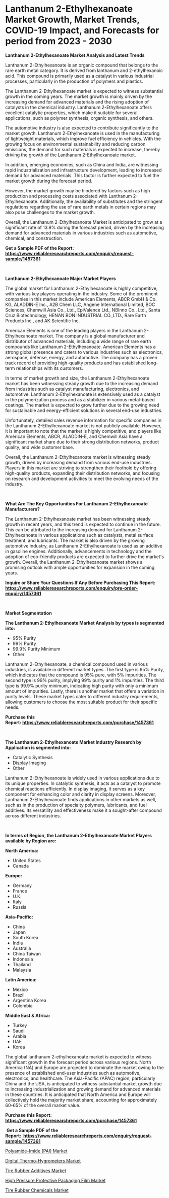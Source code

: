 <p><h1>Lanthanum 2-Ethylhexanoate Market Growth, Market Trends, COVID-19 Impact, and Forecasts for period from 2023 - 2030</h1></p><p><strong>Lanthanum 2-Ethylhexanoate Market Analysis and Latest Trends</strong></p>
<p><p>Lanthanum 2-Ethylhexanoate is an organic compound that belongs to the rare earth metal category. It is derived from lanthanum and 2-ethylhexanoic acid. This compound is primarily used as a catalyst in various industrial processes, particularly in the production of polymers and plastics.</p><p>The Lanthanum 2-Ethylhexanoate market is expected to witness substantial growth in the coming years. The market growth is mainly driven by the increasing demand for advanced materials and the rising adoption of catalysts in the chemical industry. Lanthanum 2-Ethylhexanoate offers excellent catalytic properties, which make it suitable for several applications, such as polymer synthesis, organic synthesis, and others.</p><p>The automotive industry is also expected to contribute significantly to the market growth. Lanthanum 2-Ethylhexanoate is used in the manufacturing of lightweight materials, which improve fuel efficiency in vehicles. With the growing focus on environmental sustainability and reducing carbon emissions, the demand for such materials is expected to increase, thereby driving the growth of the Lanthanum 2-Ethylhexanoate market.</p><p>In addition, emerging economies, such as China and India, are witnessing rapid industrialization and infrastructure development, leading to increased demand for advanced materials. This factor is further expected to fuel the market growth during the forecast period.</p><p>However, the market growth may be hindered by factors such as high production and processing costs associated with Lanthanum 2-Ethylhexanoate. Additionally, the availability of substitutes and the stringent regulations regarding the use of rare earth metals in certain regions may also pose challenges to the market growth.</p><p>Overall, the Lanthanum 2-Ethylhexanoate Market is anticipated to grow at a significant rate of 13.9% during the forecast period, driven by the increasing demand for advanced materials in various industries such as automotive, chemical, and construction.</p></p>
<p><strong>Get a Sample PDF of the Report:&nbsp; <a href="https://www.reliableresearchreports.com/enquiry/request-sample/1457361">https://www.reliableresearchreports.com/enquiry/request-sample/1457361</a></strong></p>
<p>&nbsp;</p>
<p><strong>Lanthanum 2-Ethylhexanoate Major Market Players</strong></p>
<p><p>The global market for Lanthanum 2-Ethylhexanoate is highly competitive, with various key players operating in the industry. Some of the prominent companies in this market include American Elements, ABCR GmbH & Co. KG, ALADDIN-E Inc., A2B Chem LLC, Angene International Limited, BOC Sciences, Chemwill Asia Co., Ltd., EpiValence Ltd., NBInno Co., Ltd., Santa Cruz Biotechnology, HENAN BON INDUSTRIAL CO.,LTD., Rare Earth Products Inc., and AK Scientific Inc.</p><p>American Elements is one of the leading players in the Lanthanum 2-Ethylhexanoate market. The company is a global manufacturer and distributor of advanced materials, including a wide range of rare earth compounds like Lanthanum 2-Ethylhexanoate. American Elements has a strong global presence and caters to various industries such as electronics, aerospace, defense, energy, and automotive. The company has a proven track record of providing high-quality products and has established long-term relationships with its customers.</p><p>In terms of market growth and size, the Lanthanum 2-Ethylhexanoate market has been witnessing steady growth due to the increasing demand from industries such as catalyst manufacturing, electronics, and automotive. Lanthanum 2-Ethylhexanoate is extensively used as a catalyst in the polymerization process and as a stabilizer in various metal-based coatings. The market is expected to grow further due to the growing need for sustainable and energy-efficient solutions in several end-use industries.</p><p>Unfortunately, detailed sales revenue information for specific companies in the Lanthanum 2-Ethylhexanoate market is not publicly available. However, it is important to note that the market is highly competitive, and players like American Elements, ABCR, ALADDIN-E, and Chemwill Asia have a significant market share due to their strong distribution networks, product quality, and wide customer base.</p><p>Overall, the Lanthanum 2-Ethylhexanoate market is witnessing steady growth, driven by increasing demand from various end-use industries. Players in this market are striving to strengthen their foothold by offering high-quality products, expanding their distribution networks, and focusing on research and development activities to meet the evolving needs of the industry.</p></p>
<p>&nbsp;</p>
<p><strong>What Are The Key Opportunities For Lanthanum 2-Ethylhexanoate Manufacturers?</strong></p>
<p><p>The Lanthanum 2-Ethylhexanoate market has been witnessing steady growth in recent years, and this trend is expected to continue in the future. This can be attributed to the increasing demand for Lanthanum 2-Ethylhexanoate in various applications such as catalysts, metal surface treatment, and lubricants. The market is also driven by the growing automotive industry, as Lanthanum 2-Ethylhexanoate is used as an additive in gasoline engines. Additionally, advancements in technology and the adoption of eco-friendly products are expected to further drive the market's growth. Overall, the Lanthanum 2-Ethylhexanoate market shows a promising outlook with ample opportunities for expansion in the coming years.</p></p>
<p><strong>Inquire or Share Your Questions If Any Before Purchasing This Report: <a href="https://www.reliableresearchreports.com/enquiry/pre-order-enquiry/1457361">https://www.reliableresearchreports.com/enquiry/pre-order-enquiry/1457361</a></strong></p>
<p>&nbsp;</p>
<p><strong>Market Segmentation</strong></p>
<p><strong>The Lanthanum 2-Ethylhexanoate Market Analysis by types is segmented into:</strong></p>
<p><ul><li>95% Purity</li><li>99% Purity</li><li>99.9% Purity Minimum</li><li>Other</li></ul></p>
<p><p>Lanthanum 2-Ethylhexanoate, a chemical compound used in various industries, is available in different market types. The first type is 95% Purity, which indicates that the compound is 95% pure, with 5% impurities. The second type is 99% purity, implying 99% purity and 1% impurities. The third type is 99.9% purity minimum, indicating high purity with only a minimum amount of impurities. Lastly, there is another market that offers a variation in purity levels. These market types cater to different industry requirements, allowing customers to choose the most suitable product for their specific needs.</p></p>
<p><strong>Purchase this Report:&nbsp;<a href="https://www.reliableresearchreports.com/purchase/1457361">https://www.reliableresearchreports.com/purchase/1457361</a></strong></p>
<p>&nbsp;</p>
<p><strong>The Lanthanum 2-Ethylhexanoate Market Industry Research by Application is segmented into:</strong></p>
<p><ul><li>Catalytic Synthesis</li><li>Display Imaging</li><li>Other</li></ul></p>
<p><p>Lanthanum 2-Ethylhexanoate is widely used in various applications due to its unique properties. In catalytic synthesis, it acts as a catalyst to promote chemical reactions efficiently. In display imaging, it serves as a key component for enhancing color and clarity in display screens. Moreover, Lanthanum 2-Ethylhexanoate finds applications in other markets as well, such as in the production of specialty polymers, lubricants, and fuel additives. Its versatility and effectiveness make it a sought-after compound across different industries.</p></p>
<p>&nbsp;</p>
<p><strong>In terms of Region, the Lanthanum 2-Ethylhexanoate Market Players available by Region are:</strong></p>
<p>
    <p> <strong> North America: </strong>
        <ul>
            <li>United States</li>
            <li>Canada</li>
        </ul>
        </p> 
    <p> <strong> Europe: </strong>
        <ul>
            <li>Germany</li>
            <li>France</li>
            <li>U.K.</li>
            <li>Italy</li>
            <li>Russia</li>
        </ul>
        </p> 
    <p> <strong> Asia-Pacific: </strong>
        <ul>
            <li>China</li>
            <li>Japan</li>
            <li>South Korea</li>
            <li>India</li>
            <li>Australia</li>
            <li>China Taiwan</li>
            <li>Indonesia</li>
            <li>Thailand</li>
            <li>Malaysia</li>
        </ul>
        </p> 
    <p> <strong> Latin America: </strong>
        <ul>
            <li>Mexico</li>
            <li>Brazil</li>
            <li>Argentina Korea</li>
            <li>Colombia</li>
        </ul>
        </p> 
    <p> <strong> Middle East & Africa: </strong>
        <ul>
            <li>Turkey</li>
            <li>Saudi</li>
            <li>Arabia</li>
            <li>UAE</li>
            <li>Korea</li>
        </ul>
    </p>
    </p>
<p><p>The global lanthanum 2-ethylhexanoate market is expected to witness significant growth in the forecast period across various regions. North America (NA) and Europe are projected to dominate the market owing to the presence of established end-user industries such as automotive, electronics, and healthcare. The Asia-Pacific (APAC) region, particularly China and the USA, is anticipated to witness substantial market growth due to increasing industrialization and growing demand for advanced materials in these countries. It is anticipated that North America and Europe will collectively hold the majority market share, accounting for approximately 60-65% of the overall market value.</p></p>
<p><strong>Purchase this Report: <a href="https://www.reliableresearchreports.com/purchase/1457361">https://www.reliableresearchreports.com/purchase/1457361</a></strong></p>
<p>&nbsp;<strong>Get a Sample PDF of the Report:&nbsp;&nbsp;<a href="https://www.reliableresearchreports.com/enquiry/request-sample/1457361">https://www.reliableresearchreports.com/enquiry/request-sample/1457361</a></strong></p>
<p><strong></strong></p>
<p><p><a href="https://medium.com/@cullenblick/analyzing-polyamide-imide-pai-market-global-industry-perspective-and-forecast-2023-to-2030-8828e6106807">Polyamide-Imide (PAI) Market</a></p><p><a href="https://github.com/NorbertYates/Market-Research-Report-List-2/blob/main/digital-thermo-hygrometers-market.md">Digital Thermo-Hygrometers Market</a></p><p><a href="https://medium.com/@maxinefeest1904/tire-rubber-additives-market-share-evolution-and-market-growth-trends-2023-2030-8215dd49ed55">Tire Rubber Additives Market</a></p><p><a href="https://medium.com/@graycehuels/high-pressure-protective-packaging-film-market-furnishes-information-on-market-share-market-0f3e6250f4b9">High Pressure Protective Packaging Film Market</a></p><p><a href="https://medium.com/@amaliarobel/tire-rubber-chemicals-nbsp-market-focuses-on-market-share-size-and-projected-forecast-till-2030-3ecc56e8bcb5">Tire Rubber Chemicals Market</a></p></p>